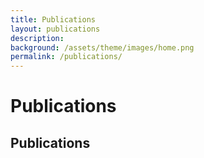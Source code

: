 ```yaml
---
title: Publications
layout: publications
description: 
background: /assets/theme/images/home.png
permalink: /publications/
---
```


# Publications

## Publications